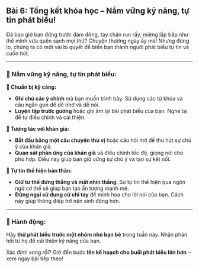 ## Bài 6: Tổng kết khóa học – Nắm vững kỹ năng, tự tin phát biểu!

Đã bao giờ bạn đứng trước đám đông, tay chân run rẩy, miệng lắp bắp như thể mình vừa quên sạch mọi thứ? Chuyện thường ngày ấy mà! Nhưng đừng lo, chúng ta có một vài bí quyết để biến bạn thành người phát biểu tự tin và cuốn hút.

---

### 📌 Nắm vững kỹ năng, tự tin phát biểu:

**🔹 Chuẩn bị kỹ càng:**
- **Ghi chú các ý chính** mà bạn muốn trình bày. Sử dụng các từ khóa và câu ngắn gọn để dễ nhớ và dễ nói.
- **Luyện tập trước gương** hoặc ghi âm lại bài phát biểu của bạn. Nghe lại để tự điều chỉnh và cải thiện.

**🔹 Tương tác với khán giả:**
- **Bắt đầu bằng một câu chuyện thú vị** hoặc câu hỏi mở để thu hút sự chú ý của khán giả. 
- **Quan sát phản ứng của khán giả** và điều chỉnh tốc độ, giọng nói cho phù hợp. Điều này giúp bạn giữ vững sự chú ý và tạo sự kết nối.

**🔹 Tự tin thể hiện bản thân:**
- **Giữ tư thế đứng thẳng và mắt nhìn thẳng**. Sự tự tin thể hiện qua ngôn ngữ cơ thể sẽ giúp bạn tạo ấn tượng mạnh mẽ.
- **Đừng ngại sử dụng cử chỉ tay** để minh họa cho lời nói của bạn. Cách này giúp thông điệp trở nên sinh động hơn.

---

### 🚀 Hành động:

Hãy **thử phát biểu trước một nhóm nhỏ bạn bè** trong tuần này. Nhận phản hồi từ họ để cải thiện kỹ năng của bạn.

Xác định xong rồi? Giờ đến bước **lên kế hoạch cho buổi phát biểu lớn hơn** – xem ngay bài tiếp theo!